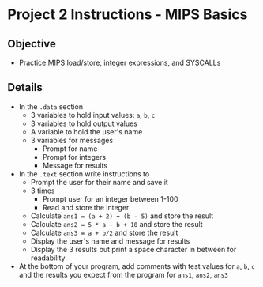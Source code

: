 # Project 2 Instructions - MIPS Basics

## Objective
* Practice MIPS load/store, integer expressions, and SYSCALLs

## Details
* In the `.data` section
  *	3 variables to hold input values: `a`, `b`, `c`
  *	3 variables to hold output values
  *	A variable to hold the user's name
  *	3 variables for messages
    *	Prompt for name
    *	Prompt for integers
    *	Message for results
*	In the `.text` section write instructions to
	* Prompt the user for their name and save it
	* 3 times
		* Prompt user for an integer between 1-100 
		* Read and store the integer
	* Calculate `ans1 = (a + 2) + (b - 5)` and store the result
	* Calculate `ans2 = 5 * a - b + 10` and store the result
	* Calculate `ans3 = a + b/2` and store the result
	* Display the user's name and message for results
	* Display the 3 results but print a space character in between for readability
* At the bottom of your program, add comments with test values for `a`, `b`, `c` and the results you expect from the program for `ans1`, `ans2`, `ans3`
